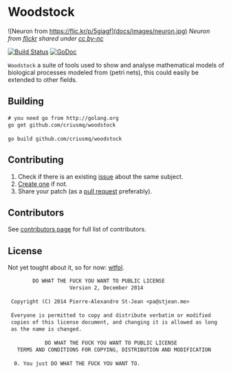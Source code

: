 # Woodstock

![Neuron from https://flic.kr/p/5giagf](docs/images/neuron.jpg)
_Neuron from [flickr](https://flic.kr/p/5giagf) shared under [cc by-nc](https://creativecommons.org/licenses/by-nc/2.0/)_

[![Build Status](https://drone.io/github.com/criusmq/woodstock/status.png)](https://drone.io/github.com/criusmq/woodstock/latest)
[![GoDoc](https://godoc.org/github.com/criusmq/woodstock?status.png)](http://godoc.org/github.com/criusmq/woodstock)

`Woodstock` a suite of tools used to show and analyse mathematical models of biological processes modeled from (petri nets), this could easily be extended to other fields.

## Building

    # you need go from http://golang.org
    go get github.com/criusmq/woodstock

    go build github.com/criusmq/woodstock

## Contributing

1. Check if there is an existing [issue](https://github.com/criusmq/woodstock/issues) about the same subject.
2. [Create one](https://github.com/criusmq/woodstock/issues/new) if not.
3. Share your patch (as a [pull request](https://github.com/criusmq/woodstock/pulls) preferably).

## Contributors
See [contributors page](https://github.com/criusmq/woodstock/graphs/contributors) for full list of contributors.

## License

Not yet tought about it, so for now: [wtfpl](http://www.wtfpl.net/).

            DO WHAT THE FUCK YOU WANT TO PUBLIC LICENSE 
                        Version 2, December 2014 

     Copyright (C) 2014 Pierre-Alexandre St-Jean <pa@stjean.me> 

     Everyone is permitted to copy and distribute verbatim or modified 
     copies of this license document, and changing it is allowed as long 
     as the name is changed. 

                DO WHAT THE FUCK YOU WANT TO PUBLIC LICENSE 
       TERMS AND CONDITIONS FOR COPYING, DISTRIBUTION AND MODIFICATION 

      0. You just DO WHAT THE FUCK YOU WANT TO.

